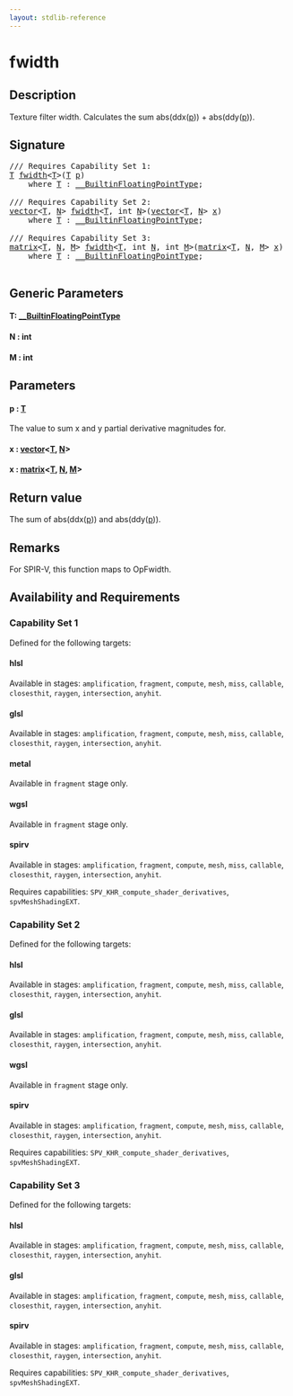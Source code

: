 ```yaml
---
layout: stdlib-reference
---
```


# fwidth

## Description

Texture filter width.
Calculates the sum abs(ddx(<span class='code'><a href="fwidth.html#decl-p" class="code_param">p</a></span>)) + abs(ddy(<span class='code'><a href="fwidth.html#decl-p" class="code_param">p</a></span>)).



## Signature 

<pre>
/// Requires Capability Set 1:
<a href="fwidth.html#typeparam-T" class="code_type">T</a> <a href="fwidth.html">fwidth</a>&lt;<a href="fwidth.html#typeparam-T" class="code_type">T</a>&gt;(<a href="fwidth.html#typeparam-T" class="code_type">T</a> <a href="fwidth.html#decl-p" class="code_param">p</a>)
    <span class='code_keyword'>where</span> <a href="fwidth.html#typeparam-T" class="code_type">T</a> : <a href="../interfaces/0_builtinfloatingpointtype-029hm/index.html" class="code_type">__BuiltinFloatingPointType</a>;

/// Requires Capability Set 2:
<a href="../types/vector/index.html" class="code_type">vector</a>&lt;<a href="fwidth.html#typeparam-T" class="code_type">T</a>, <a href="fwidth.html#decl-N" class="code_var">N</a>&gt; <a href="fwidth.html">fwidth</a>&lt;<a href="fwidth.html#typeparam-T" class="code_type">T</a>, <span class="code_keyword">int</span> <a href="fwidth.html#decl-N" class="code_var">N</a>&gt;(<a href="../types/vector/index.html" class="code_type">vector</a>&lt;<a href="fwidth.html#typeparam-T" class="code_type">T</a>, <a href="fwidth.html#decl-N" class="code_var">N</a>&gt; <a href="fwidth.html#decl-x" class="code_param">x</a>)
    <span class='code_keyword'>where</span> <a href="fwidth.html#typeparam-T" class="code_type">T</a> : <a href="../interfaces/0_builtinfloatingpointtype-029hm/index.html" class="code_type">__BuiltinFloatingPointType</a>;

/// Requires Capability Set 3:
<a href="../types/matrix/index.html" class="code_type">matrix</a>&lt;<a href="fwidth.html#typeparam-T" class="code_type">T</a>, <a href="fwidth.html#decl-N" class="code_var">N</a>, <a href="fwidth.html#decl-M" class="code_var">M</a>&gt; <a href="fwidth.html">fwidth</a>&lt;<a href="fwidth.html#typeparam-T" class="code_type">T</a>, <span class="code_keyword">int</span> <a href="fwidth.html#decl-N" class="code_var">N</a>, <span class="code_keyword">int</span> <a href="fwidth.html#decl-M" class="code_var">M</a>&gt;(<a href="../types/matrix/index.html" class="code_type">matrix</a>&lt;<a href="fwidth.html#typeparam-T" class="code_type">T</a>, <a href="fwidth.html#decl-N" class="code_var">N</a>, <a href="fwidth.html#decl-M" class="code_var">M</a>&gt; <a href="fwidth.html#decl-x" class="code_param">x</a>)
    <span class='code_keyword'>where</span> <a href="fwidth.html#typeparam-T" class="code_type">T</a> : <a href="../interfaces/0_builtinfloatingpointtype-029hm/index.html" class="code_type">__BuiltinFloatingPointType</a>;

</pre>

## Generic Parameters

####  <a id="typeparam-T"></a>T: [\_\_BuiltinFloatingPointType](../interfaces/0_builtinfloatingpointtype-029hm/index.html)
####  <a id="decl-N"></a>N  : int
####  <a id="decl-M"></a>M  : int

## Parameters

####  <a id="decl-p"></a>p  : [T](fwidth.html#typeparam-T)
The value to sum x and y partial derivative magnitudes for.

####  <a id="decl-x"></a>x  : [vector](../types/vector/index.html)\<[T](../types/vector/index.html#typeparam-T), [N](../types/vector/index.html#decl-N)\>
####  <a id="decl-x"></a>x  : [matrix](../types/matrix/index.html)\<[T](../types/matrix/t-0.html), [N](../types/matrix/index.html#decl-N), [M](../types/matrix/index.html#decl-M)\>

## Return value
The sum of abs(ddx(<span class='code'><a href="fwidth.html#decl-p" class="code_param">p</a></span>)) and abs(ddy(<span class='code'><a href="fwidth.html#decl-p" class="code_param">p</a></span>)).

## Remarks
For SPIR-V, this function maps to <span class='code'>OpFwidth</span>.


## Availability and Requirements

### Capability Set 1

Defined for the following targets:

#### hlsl
Available in stages: `amplification`, `fragment`, `compute`, `mesh`, `miss`, `callable`, `closesthit`, `raygen`, `intersection`, `anyhit`.

#### glsl
Available in stages: `amplification`, `fragment`, `compute`, `mesh`, `miss`, `callable`, `closesthit`, `raygen`, `intersection`, `anyhit`.

#### metal
Available in `fragment` stage only.

#### wgsl
Available in `fragment` stage only.

#### spirv
Available in stages: `amplification`, `fragment`, `compute`, `mesh`, `miss`, `callable`, `closesthit`, `raygen`, `intersection`, `anyhit`.

Requires capabilities: `SPV_KHR_compute_shader_derivatives`, `spvMeshShadingEXT`.

### Capability Set 2

Defined for the following targets:

#### hlsl
Available in stages: `amplification`, `fragment`, `compute`, `mesh`, `miss`, `callable`, `closesthit`, `raygen`, `intersection`, `anyhit`.

#### glsl
Available in stages: `amplification`, `fragment`, `compute`, `mesh`, `miss`, `callable`, `closesthit`, `raygen`, `intersection`, `anyhit`.

#### wgsl
Available in `fragment` stage only.

#### spirv
Available in stages: `amplification`, `fragment`, `compute`, `mesh`, `miss`, `callable`, `closesthit`, `raygen`, `intersection`, `anyhit`.

Requires capabilities: `SPV_KHR_compute_shader_derivatives`, `spvMeshShadingEXT`.

### Capability Set 3

Defined for the following targets:

#### hlsl
Available in stages: `amplification`, `fragment`, `compute`, `mesh`, `miss`, `callable`, `closesthit`, `raygen`, `intersection`, `anyhit`.

#### glsl
Available in stages: `amplification`, `fragment`, `compute`, `mesh`, `miss`, `callable`, `closesthit`, `raygen`, `intersection`, `anyhit`.

#### spirv
Available in stages: `amplification`, `fragment`, `compute`, `mesh`, `miss`, `callable`, `closesthit`, `raygen`, `intersection`, `anyhit`.

Requires capabilities: `SPV_KHR_compute_shader_derivatives`, `spvMeshShadingEXT`.


